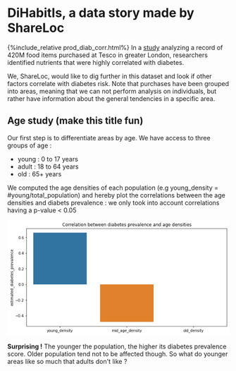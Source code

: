 # DiHabitIs,  a data story made by ShareLoc

{%include_relative prod_diab_corr.html%}
In a [study](https://www.ncbi.nlm.nih.gov/pmc/articles/PMC7029018/) analyzing a record of 420M food items purchased at Tesco in greater London, researchers identified nutrients that were highly correlated with diabetes. 

We, ShareLoc, would like to dig further in this dataset and look if other factors correlate with diabetes risk. 
Note that purchases have been grouped into areas, meaning that we can not perform analysis on individuals, but rather have information about the general tendencies in a specific area.  

## Age study (make this title fun)

Our first step is to differentiate areas by age. We have access to three groups of age : 
- young : 0 to 17 years
- adult : 18 to 64 years
- old   : 65+ years

We computed the age densities of each population (e.g young_density = #young/total_population) and hereby plot the correlations between the age densities and diabets prevalence : we only took into account correlations having a p-value < 0.05

![Alt](pics/corr_age_diab.png)

**Surprising !** The younger the population, the higher its diabetes prevalence score. Older population tend not to be affected though. So what do younger areas like so much that adults don't like ?  


